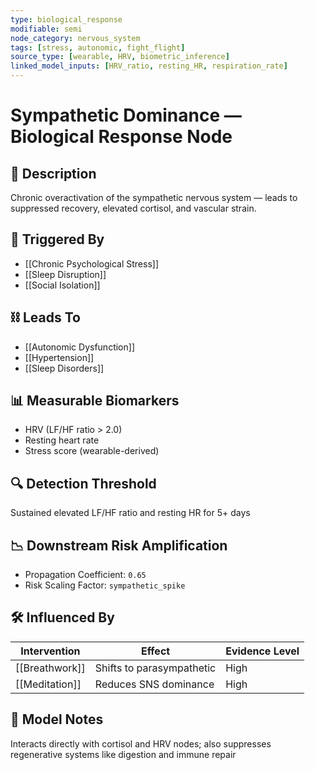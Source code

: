 ```yaml
---
type: biological_response
modifiable: semi
node_category: nervous_system
tags: [stress, autonomic, fight_flight]
source_type: [wearable, HRV, biometric_inference]
linked_model_inputs: [HRV_ratio, resting_HR, respiration_rate]
---
```


# Sympathetic Dominance — Biological Response Node

## 🧪 Description
Chronic overactivation of the sympathetic nervous system — leads to suppressed recovery, elevated cortisol, and vascular strain.

## 🔁 Triggered By
- [[Chronic Psychological Stress]]
- [[Sleep Disruption]]
- [[Social Isolation]]

## ⛓ Leads To
- [[Autonomic Dysfunction]]
- [[Hypertension]]
- [[Sleep Disorders]]

## 📊 Measurable Biomarkers
- HRV (LF/HF ratio > 2.0)
- Resting heart rate
- Stress score (wearable-derived)

## 🔍 Detection Threshold
Sustained elevated LF/HF ratio and resting HR for 5+ days

## 📉 Downstream Risk Amplification
- Propagation Coefficient: `0.65`
- Risk Scaling Factor: `sympathetic_spike`

## 🛠 Influenced By
| Intervention         | Effect               | Evidence Level |
|----------------------|----------------------|----------------|
| [[Breathwork]]       | Shifts to parasympathetic | High       |
| [[Meditation]]       | Reduces SNS dominance | High         |

## 🧠 Model Notes
Interacts directly with cortisol and HRV nodes; also suppresses regenerative systems like digestion and immune repair
